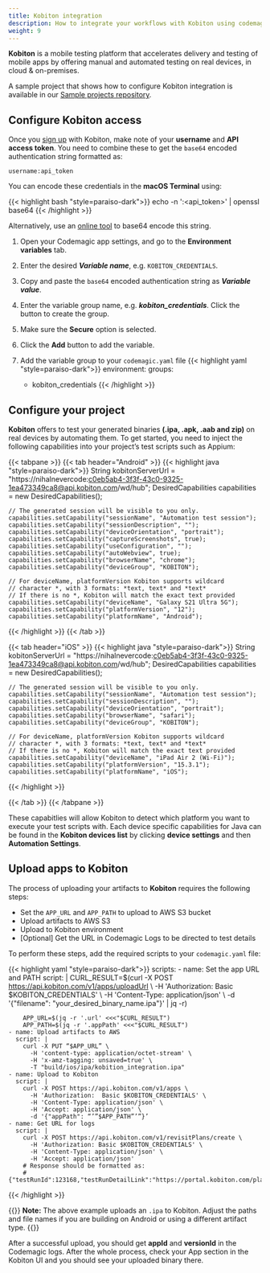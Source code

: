 ```yaml
---
title: Kobiton integration
description: How to integrate your workflows with Kobiton using codemagic.yaml
weight: 9
---
```


**Kobiton** is a mobile testing platform that accelerates delivery and testing of mobile apps by offering manual and automated testing on real devices, in cloud & on-premises.

A sample project that shows how to configure Kobiton integration is available in our [Sample projects repository](https://github.com/codemagic-ci-cd/codemagic-sample-projects/tree/main/integrations/kobiton_integration_demo_project).


## Configure Kobiton access

Once you [sign up](https://kobiton.com/) with Kobiton, make note of your **username** and **API access token**. You need to combine these to get the `base64` encoded authentication string formatted as:

`username:api_token`

You can encode these credentials in the **macOS Terminal** using:

{{< highlight bash "style=paraiso-dark">}}
echo -n '<username>:<api_token>' | openssl base64
{{< /highlight >}}

Alternatively, use an [online tool](https://mixedanalytics.com/knowledge-base/api-connector-encode-credentials-to-base-64/) to base64 encode this string. 

1. Open your Codemagic app settings, and go to the **Environment variables** tab.
2. Enter the desired **_Variable name_**, e.g. `KOBITON_CREDENTIALS`.
3. Copy and paste the `base64` encoded authentication string as **_Variable value_**.
4. Enter the variable group name, e.g. **_kobiton_credentials_**. Click the button to create the group.
5. Make sure the **Secure** option is selected.
6. Click the **Add** button to add the variable.

7. Add the variable group to your `codemagic.yaml` file
{{< highlight yaml "style=paraiso-dark">}}
  environment:
    groups:
      - kobiton_credentials
{{< /highlight >}}


## Configure your project

**Kobiton** offers to test your generated binaries **(.ipa, .apk, .aab and zip)** on real devices by automating them. To get started, you need to inject the following capabilities into your project’s test scripts such as Appium:

{{< tabpane >}}
{{< tab header="Android" >}}
{{< highlight java "style=paraiso-dark">}}
    String kobitonServerUrl = "https://nihalnevercode:c0eb5ab4-3f3f-43c0-9325-1ea473349ca8@api.kobiton.com/wd/hub";
    DesiredCapabilities capabilities = new DesiredCapabilities();

    // The generated session will be visible to you only. 
    capabilities.setCapability("sessionName", "Automation test session");
    capabilities.setCapability("sessionDescription", "");
    capabilities.setCapability("deviceOrientation", "portrait");
    capabilities.setCapability("captureScreenshots", true);
    capabilities.setCapability("useConfiguration", "");
    capabilities.setCapability("autoWebview", true);
    capabilities.setCapability("browserName", "chrome");
    capabilities.setCapability("deviceGroup", "KOBITON");

    // For deviceName, platformVersion Kobiton supports wildcard
    // character *, with 3 formats: *text, text* and *text*
    // If there is no *, Kobiton will match the exact text provided
    capabilities.setCapability("deviceName", "Galaxy S21 Ultra 5G");
    capabilities.setCapability("platformVersion", "12");
    capabilities.setCapability("platformName", "Android");
{{< /highlight >}}
{{< /tab >}}

{{< tab header="iOS" >}}
{{< highlight java "style=paraiso-dark">}}
    String kobitonServerUrl = "https://nihalnevercode:c0eb5ab4-3f3f-43c0-9325-1ea473349ca8@api.kobiton.com/wd/hub";
    DesiredCapabilities capabilities = new DesiredCapabilities();
    
    // The generated session will be visible to you only. 
    capabilities.setCapability("sessionName", "Automation test session");
    capabilities.setCapability("sessionDescription", "");
    capabilities.setCapability("deviceOrientation", "portrait");
    capabilities.setCapability("browserName", "safari");
    capabilities.setCapability("deviceGroup", "KOBITON");
    
    // For deviceName, platformVersion Kobiton supports wildcard
    // character *, with 3 formats: *text, text* and *text*
    // If there is no *, Kobiton will match the exact text provided
    capabilities.setCapability("deviceName", "iPad Air 2 (Wi-Fi)");
    capabilities.setCapability("platformVersion", "15.3.1");
    capabilities.setCapability("platformName", "iOS"); 
{{< /highlight >}}

{{< /tab >}}
{{< /tabpane >}}


These capabitlies will allow Kobiton to detect which platform you want to execute your test scripts with. Each device specific capabilities for Java can be found in the **Kobiton devices list** by clicking **device settings** and then **Automation Settings**.


## Upload apps to Kobiton

The process of uploading your artifacts to **Kobiton** requires the following steps:
- Set the `APP_URL` and `APP_PATH` to upload to AWS S3 bucket
- Upload artifacts to AWS S3
- Upload to Kobiton environment
- \[Optional\] Get the URL in Codemagic Logs to be directed to test details

To perform these steps, add the required scripts to your `codemagic.yaml` file:

{{< highlight yaml "style=paraiso-dark">}}
  scripts:
    - name: Set the app URL and PATH
      script: | 
        CURL_RESULT=$(curl -X POST https://api.kobiton.com/v1/apps/uploadUrl \ 
          -H 'Authorization: Basic $KOBITON_CREDENTIALS' \ 
          -H 'Content-Type: application/json' \ 
          -d '{"filename": "your_desired_binary_name.ipa"}' | jq -r)

        APP_URL=$(jq -r '.url' <<<"$CURL_RESULT")
        APP_PATH=$(jq -r '.appPath' <<<"$CURL_RESULT") 
    - name: Upload artifacts to AWS
      script: | 
        curl -X PUT “$APP_URL” \
          -H 'content-type: application/octet-stream' \
          -H 'x-amz-tagging: unsaved=true' \
          -T "build/ios/ipa/kobition_integration.ipa"
    - name: Upload to Kobiton
      script: | 
        curl -X POST https://api.kobiton.com/v1/apps \
          -H 'Authorization:  Basic $KOBITON_CREDENTIALS' \
          -H 'Content-Type: application/json' \
          -H 'Accept: application/json' \
          -d '{"appPath": “’”$APP_PATH”’”}’
    - name: Get URL for logs
      script: | 
        curl -X POST https://api.kobiton.com/v1/revisitPlans/create \
          -H 'Authorization: Basic $KOBITON_CREDENTIALS' \
          -H 'Content-Type: application/json' \
          -H 'Accept: application/json'
        # Response should be formatted as:
        # {"testRunId":123168,"testRunDetailLink":"https://portal.kobiton.com/plans/123168/executions"}
{{< /highlight >}}

{{<notebox>}}
**Note:** The above example uploads an `.ipa` to Kobiton. Adjust the paths and file names if you are building on Android or using a different artifact type.
{{</notebox>}}

After a successful upload, you should get **appId** and **versionId** in the Codemagic logs. After the whole process, check your App section in the Kobiton UI and you should see your uploaded binary there.
